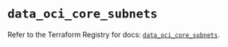 # `data_oci_core_subnets`

Refer to the Terraform Registry for docs: [`data_oci_core_subnets`](https://registry.terraform.io/providers/oracle/oci/7.19.0/docs/data-sources/core_subnets).
